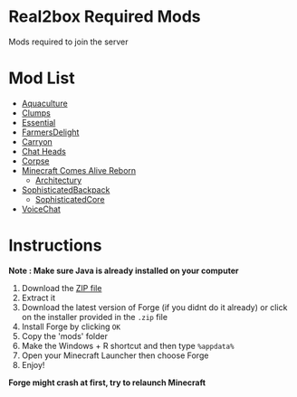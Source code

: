 # Real2box Required Mods 
Mods required to join the server

# Mod List  
* [Aquaculture](https://www.curseforge.com/minecraft/mc-mods/aquaculture)
* [Clumps](https://www.curseforge.com/minecraft/mc-mods/aquaculture)
* [Essential](https://www.curseforge.com/minecraft/mc-mods/aquaculture)
* [FarmersDelight](https://www.curseforge.com/minecraft/mc-mods/aquaculture)
* [Carryon](https://www.curseforge.com/minecraft/mc-mods/aquaculture)
* [Chat Heads](https://www.curseforge.com/minecraft/mc-mods/aquaculture)
* [Corpse](https://www.curseforge.com/minecraft/mc-mods/aquaculture)
* [Minecraft Comes Alive Reborn](https://www.curseforge.com/minecraft/mc-mods/aquaculture)
  * [Architectury](https://www.curseforge.com/minecraft/mc-mods/aquaculture)
* [SophisticatedBackpack](https://www.curseforge.com/minecraft/mc-mods/aquaculture)
  * [SophisticatedCore](https://www.curseforge.com/minecraft/mc-mods/aquaculture)
* [VoiceChat](https://www.curseforge.com/minecraft/mc-mods/aquaculture)


# Instructions  

**Note : Make sure Java is already installed on your computer**

1. Download the [ZIP file](https://github.com/bossmosk/R2B_Mods/archive/refs/heads/main.zip)
2. Extract it
3. Download the latest version of Forge (if you didnt do it already) or click on the installer provided in the ```.zip``` file
4. Install Forge by clicking ```OK```
5. Copy the 'mods' folder 
6. Make the Windows + R shortcut and then type ```%appdata%```
7. Open your Minecraft Launcher then choose Forge
8. Enjoy!

**Forge might crash at first, try to relaunch Minecraft**
